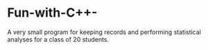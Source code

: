 # Fun-with-C++-
A very small program for keeping records and performing statistical analyses for a class of 20 students.
